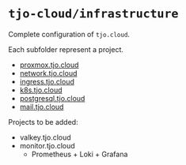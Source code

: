 # `tjo-cloud/infrastructure`

Complete configuration of `tjo.cloud`.

Each subfolder represent a project.

* [proxmox.tjo.cloud](proxmox.tjo.cloud/README.md)
* [network.tjo.cloud](network.tjo.cloud/README.md)
* [ingress.tjo.cloud](ingress.tjo.cloud/README.md)
* [k8s.tjo.cloud](k8s.tjo.cloud/README.md)
* [postgresql.tjo.cloud](postgresql.tjo.cloud/README.md)
* [mail.tjo.cloud](mail.tjo.cloud/README.md)

Projects to be added:
* valkey.tjo.cloud
* monitor.tjo.cloud
  * Prometheus + Loki + Grafana
